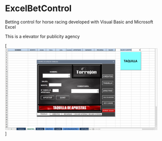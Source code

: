 # ExcelBetControl
 Betting control for horse racing developed with Visual Basic and Microsoft Excel
 
 
This is a elevator for publicity agency


[![Site preview](/BetControl.png)]
